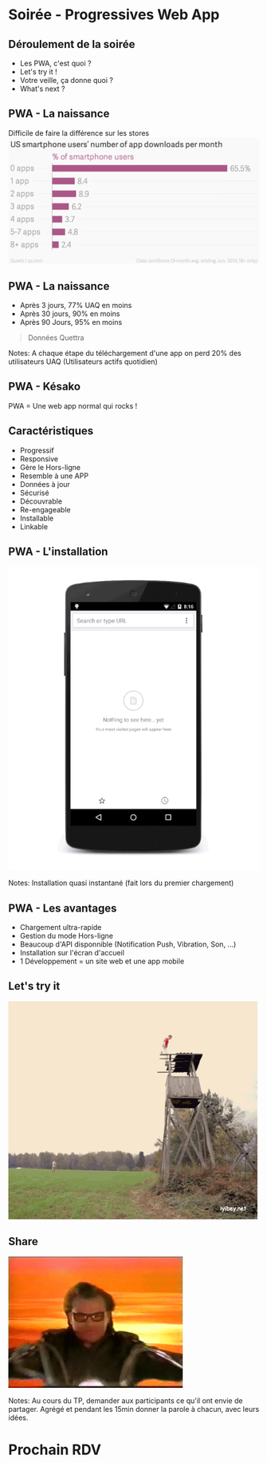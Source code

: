 <!-- .slide: data-background="#ff9900" -->
# Soirée - Progressives Web App



<!-- .slide: data-background="#0af" -->
## Déroulement de la soirée

- Les PWA, c'est quoi ?
- Let's try it !
- Votre veille, ça donne quoi ?
- What's next ?



<!-- .slide: data-background="#00ffc4" -->
## PWA - La naissance

Difficile de faire la différence sur les stores
![Nb of app download in USA](2016-10-27-Progressive_Web_App/us-smartphone-users-number-of-app-downloads-per-month-of-smartphone-users-new_chartbuilder-1.png)


<!-- .slide: data-background="#00ffc4" -->
## PWA - La naissance

- Après 3 jours, 77% UAQ en moins
- Après 30 jours, 90% en moins
- Après 90 Jours, 95% en moins

> Données Quettra

Notes:
A chaque étape du téléchargement d'une app on perd 20% des utilisateurs
UAQ (Utilisateurs actifs quotidien)


<!-- .slide: data-background="#00ffc4" -->
## PWA - Késako

PWA = Une web app normal qui rocks !


<!-- .slide: data-background="#00ffc4" -->
## Caractéristiques

- Progressif
- Responsive
- Gère le Hors-ligne
- Resemble à une APP
- Données à jour
- Sécurisé
- Découvrable
- Re-engageable
- Installable
- Linkable


<!-- .slide: data-background="#00ffc4" -->
## PWA - L'installation

![Installation d'une PWA](2016-10-27-Progressive_Web_App/add-to-home-screen.gif)

Notes:
Installation quasi instantané (fait lors du premier chargement)


<!-- .slide: data-background="#00ffc4" -->
## PWA - Les avantages

- Chargement ultra-rapide
- Gestion du mode Hors-ligne
- Beaucoup d'API disponnible (Notification Push, Vibration, Son, ...)
- Installation sur l'écran d'accueil
- 1 Développement = un site web et une app mobile



<!-- .slide: data-background="#00a6ff" -->
## Let's try it

![Start](2016-10-27-Progressive_Web_App/start.gif)



<!-- .slide: data-background="#00a6ff" -->
## Share

![Share](2016-10-27-Progressive_Web_App/share.gif)

Notes: Au cours du TP, demander aux participants ce qu'il ont envie de partager. Agrégé et pendant les 15min donner la parole à chacun, avec leurs idées.



<!-- .slide: data-background="#00a6ff" -->
# Prochain RDV

